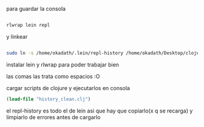 para guardar la consola

```bash

rlwrap lein repl

```

y linkear 
```bash

sudo ln -s /home/okadath/.lein/repl-history /home/okadath/Desktop/clojure/learn_clojure/repl-hist.clj
```

ìnstalar lein y rlwrap para poder trabajar bien

las comas las trata como espacios :O


cargar scripts de clojure y ejecutarlos en consola 
```clj
(load-file "history_clean.clj")
```

el repl-history es todo el de lein asi que hay que copiarlo(x q se recarga) y limpiarlo de errores antes de cargarlo
